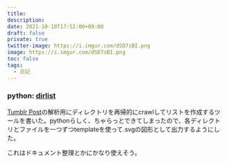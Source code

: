```yaml
---
title: 
description: 
date: 2021-10-10T17:52:00+09:00
draft: false
private: true
twitter-image: https://i.imgur.com/dSD7sBI.png
image: https://i.imgur.com/dSD7sBI.png
toc: false
tags:
  - 日記
---
```


### python: [dirlist](https://github.com/linquanstudio/python/tree/main/dirlist)

[Tumblr Post](https://addons.mozilla.org/ja/firefox/user/140308/?utm_source=firefox-browser&utm_medium=firefox-browser&utm_content=addons-manager-user-profile-link)の解析用にディレクトリを再帰的にcrawlしてリストを作成するツールを書いた。pythonらしく、ちゃらっとできてしまったので、各ディレクトリとファイルを一つずつtemplateを使って.svgの図形として出力するようにした。

これはドキュメント整理とかにかなり使えそう。

